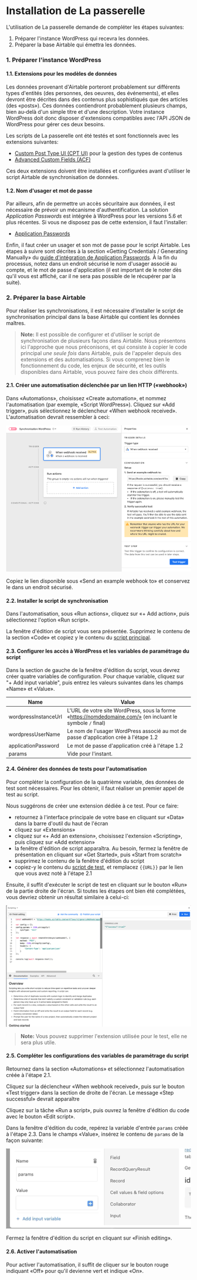 # Installation de La passerelle

L'utilisation de La passerelle demande de compléter les étapes suivantes:

1. Préparer l'instance WordPress qui recevra les données.
2. Préparer la base Airtable qui émettra les données.

### 1. Préparer l'instance WordPress

#### 1.1. Extensions pour les modèles de données

Les données provenant d'Airtable porteront probablement sur différents types d'entités (des personnes, des oeuvres, des événements), et elles devront être décrites dans des contenus plus sophistiqués que des articles (des «posts»). Ces données contiendront probablement plusieurs champs, bien au-delà d'un simple titre et d'une description. Votre instance WordPress doit donc disposer d'extensions compatibles avec l'API JSON de WordPress pour gérer ces deux besoins.

Les scripts de La passerelle ont été testés et sont fonctionnels avec les extensions suivantes:

* [Custom Post Type UI (CPT UI)](https://fr.wordpress.org/plugins/custom-post-type-ui/) pour la gestion des types de contenus
* [Advanced Custom Fields (ACF)](https://fr.wordpress.org/plugins/advanced-custom-fields/)

Ces deux extensions doivent être installées et configurées avant d'utiliser le script Airtable de synchronisation de données.

#### 1.2. Nom d'usager et mot de passe

Par ailleurs, afin de permettre un accès sécuritaire aux données, il est nécessaire de prévoir un mécanisme d'authentification. La solution _Application Passwords_ est intégrée à WordPress pour les versions 5.6 et plus récentes. Si vous ne disposez pas de cette extension, il faut l'installer:

* [Application Passwords](https://fr.wordpress.org/plugins/application-passwords/)

Enfin, il faut créer un usager et son mot de passe pour le script Airtable. Les étapes à suivre sont décrites à la section «Getting Credentials / Generating Manually» du [guide d'intégration de Application Passwords](https://make.wordpress.org/core/2020/11/05/application-passwords-integration-guide/). À la fin du processus, notez dans un endroit sécurisé le nom d'usager associé au compte, et le mot de passe d'application (il est important de le noter dès qu'il vous est affiché, car il ne sera pas possible de le récupérer par la suite).

### 2. Préparer la base Airtable

Pour réaliser les synchronisations, il est nécessaire d'installer le script de synchronisation principal dans la base Airtable qui contient les données maîtres.

> **Note:** Il est possible de configurer et d'utiliser le script de synchronisation de plusieurs façons dans Airtable. Nous présentons ici l'approche que nous préconisons, et qui consiste à copier le code principal _une seule fois_ dans Airtable, puis de l'appeler depuis des extensions et des automatisations. Si vous comprenez bien le fonctionnement du code, les enjeux de sécurité, et les outils disponibles dans Airtable, vous pouvez faire des choix différents.

#### 2.1. Créer une automatisation déclenchée par un lien HTTP («webhook»)

Dans «Automations», choisissez «Create automation», et nommez l'automatisation (par exemple, «Script WordPress»). Cliquez sur «Add trigger», puis sélectionnez le déclencheur «When webhook received». L'automatisation devrait ressembler à ceci:

![Saisie d'écran de l'outil Automation de Airtable](../images/airtable2.1.png)

Copiez le lien disponible sous «Send an example webhook to» et conservez le dans un endroit sécurisé.

#### 2.2. Installer le script de synchronisation

Dans l'automatisation, sous «Run actions», cliquez sur «+ Add action», puis sélectionnez l'option «Run script».

La fenêtre d'édition de script vous sera présentée. Supprimez le contenu de la section «Code» et copiez y le contenu du [script principal](../scripts/main.js).

#### 2.3. Configurer les accès à WordPress et les variables de paramétrage du script

Dans la section de gauche de la fenêtre d'édition du script, vous devrez créer quatre variables de configuration. Pour chaque variable, cliquez sur "+ Add input variable", puis entrez les valeurs suivantes dans les champs «Name» et «Value».

|Name|Value|
|----|-----|
|wordpressInstanceUrl|L'URL de votre site WordPress, sous la forme «https://nomdedomaine.com/» (en incluant le symbole `/` final)|
|wordpressUserName|Le nom de l'usager WordPress associé au mot de passe d'application crée à l'étape 1.2|
|applicationPassword|Le mot de passe d'application créé à l'étape 1.2|
|params|Vide pour l'instant.|

#### 2.4. Générer des données de tests pour l'automatisation

Pour compléter la configuration de la quatrième variable, des données de test sont nécessaires. Pour les obtenir, il faut réaliser un premier appel de test au script.

Nous suggérons de créer une extension dédiée à ce test. Pour ce faire:

* retournez à l'interface principale de votre base en cliquant sur «Data» dans la barre d'outil du haut de l'écran
* cliquez sur «Extensions»
* cliquez sur «+ Add an extension», choisissez l'extension «Scripting», puis cliquez sur «Add extension»
* la fenêtre d'édition de script apparaîtra. Au besoin, fermez la fenêtre de présentation en cliquant sur «Get Started», puis «Start from scratch»
* supprimez le contenu de la fenêtre d'édition du script
* copiez-y le contenu du [script de test](../scripts/test.js), et remplacez `{{URL}}` par le lien que vous avez noté à l'étape 2.1

Ensuite, il suffit d'exécuter le script de test en cliquant sur le bouton «Run» de la partie droite de l'écran. Si toutes les étapes ont bien été complétées, vous devriez obtenir un résultat similaire à celui-ci:

![Saisie d'écran de l'extension Scripting de Airtable](../images/airtable2.4.png)

> **Note:** Vous pouvez supprimer l'extension utilisée pour le test, elle ne sera plus utile.

#### 2.5. Compléter les configurations des variables de paramétrage du script

Retournez dans la section «Automations» et sélectionnez l'automatisation créée à l'étape 2.1.

Cliquez sur la déclencheur «When webhook received», puis sur le bouton «Test trigger» dans la section de droite de l'écran. Le message «Step successful» devrait apparaître

Cliquez sur la tâche «Run a script», puis ouvrez la fenêtre d'édition du code avec le bouton «Edit script».

Dans la fenêtre d'édition du code, repérez la variable d'entrée `params` créée à l'étape 2.3. Dans le champs «Value», insérez le contenu de `params` de la façon suivante:

![Procédure de sélection d'un paramètre](../images/airtable2.5.gif)

Fermez la fenêtre d'édition du script en cliquant sur «Finish editing».

#### 2.6. Activer l'automatisation

Pour activer l'automatisation, il suffit de cliquer sur le bouton rouge indiquant «Off» pour qu'il devienne vert et indique «On».
